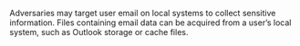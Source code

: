 Adversaries may target user email on local systems to collect sensitive information. Files containing email data can be acquired from a user’s local system, such as Outlook storage or cache files.